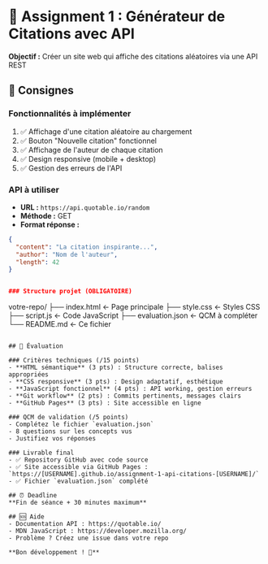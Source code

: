 # 💬 Assignment 1 : Générateur de Citations avec API

**Objectif :** Créer un site web qui affiche des citations aléatoires via une API REST

## 🎯 Consignes

### Fonctionnalités à implémenter
1. ✅ Affichage d'une citation aléatoire au chargement
2. ✅ Bouton "Nouvelle citation" fonctionnel  
3. ✅ Affichage de l'auteur de chaque citation
4. ✅ Design responsive (mobile + desktop)
5. ✅ Gestion des erreurs de l'API

### API à utiliser
- **URL :** `https://api.quotable.io/random`
- **Méthode :** GET
- **Format réponse :**
```json
{
  "content": "La citation inspirante...",
  "author": "Nom de l'auteur",
  "length": 42
}


### Structure projet (OBLIGATOIRE)

```
votre-repo/
├── index.html          ← Page principale
├── style.css           ← Styles CSS
├── script.js           ← Code JavaScript
├── evaluation.json     ← QCM à compléter
└── README.md           ← Ce fichier
```

## 📝 Évaluation

### Critères techniques (/15 points)
- **HTML sémantique** (3 pts) : Structure correcte, balises appropriées
- **CSS responsive** (3 pts) : Design adaptatif, esthétique
- **JavaScript fonctionnel** (4 pts) : API working, gestion erreurs
- **Git workflow** (2 pts) : Commits pertinents, messages clairs
- **GitHub Pages** (3 pts) : Site accessible en ligne

### QCM de validation (/5 points)
- Complétez le fichier `evaluation.json`
- 8 questions sur les concepts vus
- Justifiez vos réponses

### Livrable final
- ✅ Repository GitHub avec code source
- ✅ Site accessible via GitHub Pages : `https://[USERNAME].github.io/assignment-1-api-citations-[USERNAME]/`
- ✅ Fichier `evaluation.json` complété

## ⏰ Deadline
**Fin de séance + 30 minutes maximum**

## 🆘 Aide
- Documentation API : https://quotable.io/
- MDN JavaScript : https://developer.mozilla.org/
- Problème ? Créez une issue dans votre repo

**Bon développement ! 🚀**

